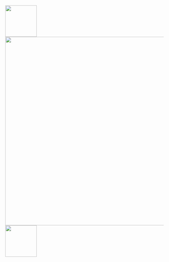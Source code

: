 # <img src="https://cs.wellesley.edu/~btjaden/TargetExpression/RNA.png" width=100> <img src="https://cs.wellesley.edu/~btjaden/TargetExpression/title.png" width=600> <img src="https://cs.wellesley.edu/~btjaden/TargetExpression/RNA.png" width=100>



